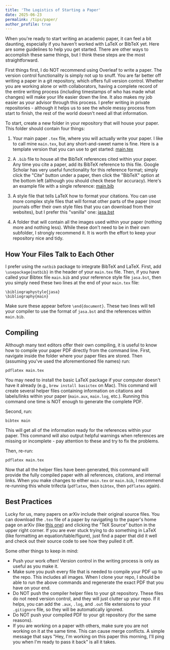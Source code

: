 ```yaml
---
title: 'The Logistics of Starting a Paper'
date: 2025-06-23
permalink: /tips/paper/
author_profile: true
---
```


When you're ready to start writing an academic paper, it can feel a bit daunting, especially if you haven't worked with LaTeX or BibTeX yet.  Here are some guidelines to help you get started.  There are other ways to accomplish these same things, but I think these steps are the most straightforward.

First things first, I do NOT recommend using Overleaf to write a paper.  The version control functionality is simply not up to snuff.  You are far better off writing a paper in a git repository, which offers full version control.  Whether you are working alone or with collaborators, having a complete record of the entire writing process (including timestamps of who has made what changes) will make your life easier down the line.  It also makes my job easier as your advisor through this process.  I prefer writing in private repositories - although it helps us to see the whole messy process from start to finish, the rest of the world doesn't need all that information.

To start, create a new folder in your repository that will house your paper.  This folder should contain four things:

1. Your main paper `.tex` file, where you will actually write your paper.  I like to call mine `main.tex`, but any short-and-sweet name is fine.  Here is a template version that you can use to get started: [main.tex](/files/main.tex)

2. A `.bib` file to house all the BibTeX references cited within your paper.  Any time you cite a paper, add its BibTeX reference to this file.  Google Scholar has very useful functionality for this reference format; simply click the "Cite" button under a paper, then click the "BibTeX" option at the bottom left (although you should check these for accuracy).  Here's an example file with a single reference: [main.bib](/files/main.bib)

3. A style file that tells LaTeX how to format your citations.  You can use more complex style files that will format other parts of the paper (most journals offer their own style files that you can download from their websites), but I prefer this "vanilla" one: [jasa.bst](/files/jasa.bst)

4. A folder that will contain all the images used within your paper (nothing more and nothing less).  While these don't need to be in their own subfolder, I strongly recommend it.  It is worth the effort to keep your repository nice and tidy.

How Your Files Talk to Each Other
------

I prefer using the `natbib` package to integrate BibTeX and LaTeX.  First, add `\usepackage{natbib}` in the header of your `main.tex` file.  Then, if you have called your Bibtex file `main.bib` and your reference style file `jasa.bst`, then you simply need these two lines at the end of your `main.tex` file:

```
\bibliographystyle{jasa}
\bibliography{main}
```

Make sure these appear before `\end{document}`.  These two lines will tell your compiler to use the format of `jasa.bst` and the references within `main.bib`.


Compiling
------

Although many text editors offer their own compiling, it is useful to know how to compile your paper PDF directly from the command line.  First, navigate inside the folder where your paper files are stored.  Then (assuming you've used the aforementioned file names) run:

```
pdflatex main.tex
```

You may need to install the basic LaTeX package if your computer doesn't have it already (e.g., `brew install basictex` on Mac).  This command will create several helper files containing information on citations and labels/links within your paper (`main.aux`, `main.log`, etc.).  Running this command one time is NOT enough to generate the complete PDF.

Second, run:

```
bibtex main
```

This will get all of the information ready for the references within your paper.  This command will also output helpful warnings when references are missing or incomplete - pay attention to these and try to fix the problems.

Then, re-run:

```
pdflatex main.tex
```

Now that all the helper files have been generated, this command will provide the fully compiled paper with all references, citations, and internal links.  When you make changes to either `main.tex` or `main.bib`, I recommend re-running this whole trifecta (`pdflatex`, then `bibtex`, then `pdflatex` again).


Best Practices
------

Lucky for us, many papers on arXiv include their original source files.  You can download the `.tex` file of a paper by navigating to the paper's home page on arXiv (like [this one](https://arxiv.org/abs/2012.08015)) and clicking the "TeX Source" button in the upper right corner.  If you are ever stuck trying to do something in LaTeX (like formatting an equation/table/figure), just find a paper that did it well and check out their source code to see how they pulled it off.

Some other things to keep in mind:

* Push your work often!  Version control in the writing process is only as useful as you make it.
* Make sure you push every file that is needed to compile your PDF up to the repo.  This includes all images.  When I clone your repo, I should be able to run the above commands and regenerate the exact PDF that you have on your end.
* Do NOT push the compiler helper files to your git repository.  These files do not need version control, and they will just clutter up your repo.  If it helps, you can add the `.aux`, `.log`, and `.out` file extensions to your `.gitignore` file, so they will be automatically ignored.
* Do NOT push your compiled PDF to your git repository (for the same reasons).
* If you are working on a paper with others, make sure you are not working on it at the same time.  This can cause merge conflicts.  A simple message that says "Hey, I'm working on this paper this morning, I'll ping you when I'm ready to pass it back" is all it takes.



